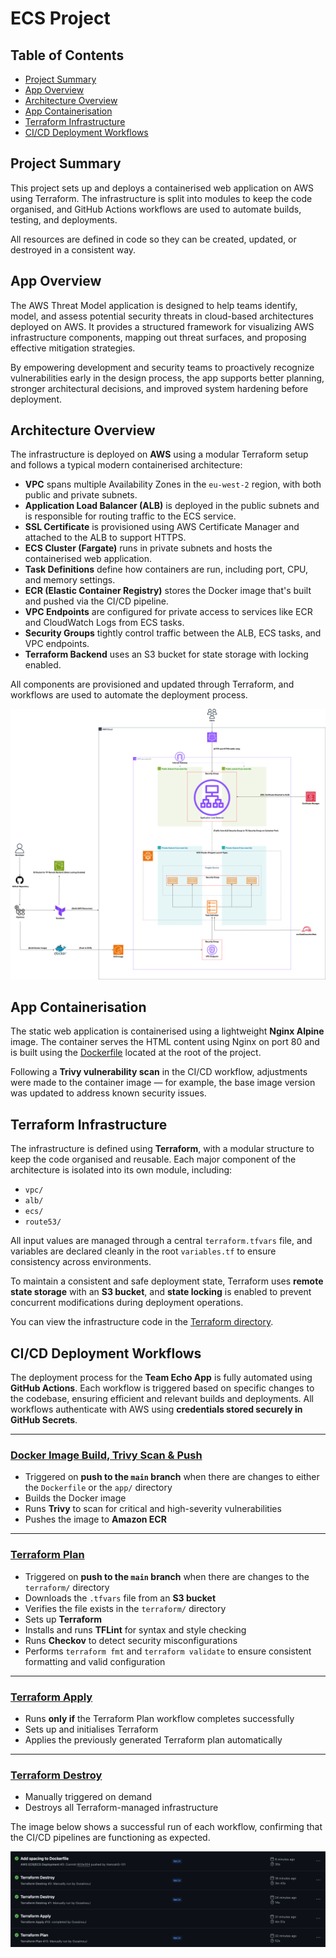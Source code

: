 # ECS Project

## Table of Contents

- [Project Summary](#project-summary)
- [App Overview](#app-overview)
- [Architecture Overview](#architecture-overview)
- [App Containerisation](#app-containerisation)
- [Terraform Infrastructure](#terraform-infrastructure)
- [CI/CD Deployment Workflows](#cicd-deployment-workflows)


## Project Summary

This project sets up and deploys a containerised web application on AWS using Terraform. The infrastructure is split into modules to keep the code organised, and GitHub Actions workflows are used to automate builds, testing, and deployments.

All resources are defined in code so they can be created, updated, or destroyed in a consistent way.


## App Overview

The AWS Threat Model application is designed to help teams identify, model, and assess potential security threats in cloud-based architectures deployed on AWS. It provides a structured framework for visualizing AWS infrastructure components, mapping out threat surfaces, and proposing effective mitigation strategies.

By empowering development and security teams to proactively recognize vulnerabilities early in the design process, the app supports better planning, stronger architectural decisions, and improved system hardening before deployment.

## Architecture Overview

The infrastructure is deployed on **AWS** using a modular Terraform setup and follows a typical modern containerised architecture:

- **VPC** spans multiple Availability Zones in the `eu-west-2` region, with both public and private subnets.
- **Application Load Balancer (ALB)** is deployed in the public subnets and is responsible for routing traffic to the ECS service.
- **SSL Certificate** is provisioned using AWS Certificate Manager and attached to the ALB to support HTTPS.
- **ECS Cluster (Fargate)** runs in private subnets and hosts the containerised web application.
- **Task Definitions** define how containers are run, including port, CPU, and memory settings.
- **ECR (Elastic Container Registry)** stores the Docker image that's built and pushed via the CI/CD pipeline.
- **VPC Endpoints** are configured for private access to services like ECR and CloudWatch Logs from ECS tasks.
- **Security Groups** tightly control traffic between the ALB, ECS tasks, and VPC endpoints.
- **Terraform Backend** uses an S3 bucket for state storage with locking enabled.

All components are provisioned and updated through Terraform, and workflows are used to automate the deployment process.

![Architecture Diagram](Images/architecture-diagram.png)

## App Containerisation

The static web application is containerised using a lightweight **Nginx Alpine** image. The container serves the HTML content using Nginx on port 80 and is built using the [Dockerfile](Dockerfile) located at the root of the project.

Following a **Trivy vulnerability scan** in the CI/CD workflow, adjustments were made to the container image — for example, the base image version was updated to address known security issues.

## Terraform Infrastructure

The infrastructure is defined using **Terraform**, with a modular structure to keep the code organised and reusable. Each major component of the architecture is isolated into its own module, including:

- `vpc/`
- `alb/`
- `ecs/`
- `route53/`

All input values are managed through a central `terraform.tfvars` file, and variables are declared cleanly in the root `variables.tf` to ensure consistency across environments.

To maintain a consistent and safe deployment state, Terraform uses **remote state storage** with an **S3 bucket**, and **state locking** is enabled to prevent concurrent modifications during deployment operations.

You can view the infrastructure code in the [Terraform directory](terraform/).

## CI/CD Deployment Workflows

The deployment process for the **Team Echo App** is fully automated using **GitHub Actions**. Each workflow is triggered based on specific changes to the codebase, ensuring efficient and relevant builds and deployments. All workflows authenticate with AWS using **credentials stored securely in GitHub Secrets**.

---

### [Docker Image Build, Trivy Scan & Push](.github/workflows/docker-image.yml)

- Triggered on **push to the `main` branch** when there are changes to either the `Dockerfile` or the `app/` directory
- Builds the Docker image  
- Runs **Trivy** to scan for critical and high-severity vulnerabilities  
- Pushes the image to **Amazon ECR**

---

### [Terraform Plan](.github/workflows/tf-plan.yml)

- Triggered on **push to the `main` branch** when there are changes to the `terraform/` directory
- Downloads the `.tfvars` file from an **S3 bucket**
- Verifies the file exists in the `terraform/` directory
- Sets up **Terraform**
- Installs and runs **TFLint** for syntax and style checking
- Runs **Checkov** to detect security misconfigurations
- Performs `terraform fmt` and `terraform validate` to ensure consistent formatting and valid configuration

---

### [Terraform Apply](.github/workflows/tf-apply.yml)

- Runs **only if** the Terraform Plan workflow completes successfully
- Sets up and initialises Terraform
- Applies the previously generated Terraform plan automatically

---

### [Terraform Destroy](.github/workflows/tf-destroy.yml)

- Manually triggered on demand
- Destroys all Terraform-managed infrastructure

The image below shows a successful run of each workflow, confirming that the CI/CD pipelines are functioning as expected.

![Workflow Runs](Images/workflows.png)
